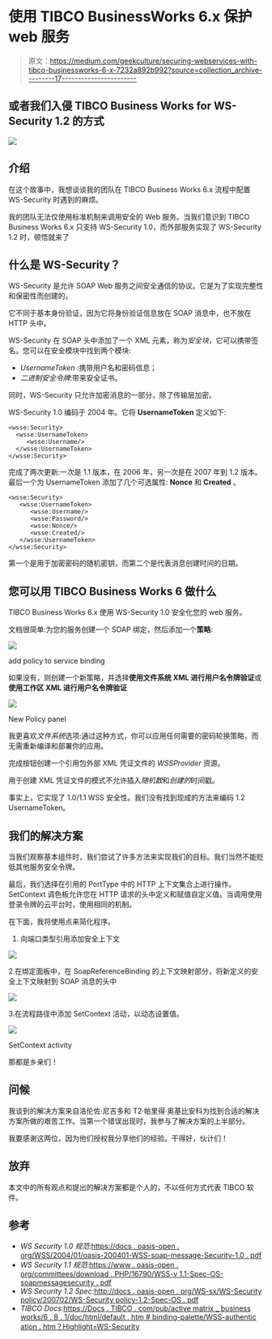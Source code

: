# 使用 TIBCO BusinessWorks 6.x 保护 web 服务

> 原文：<https://medium.com/geekculture/securing-webservices-with-tibco-businessworks-6-x-7232a892b992?source=collection_archive---------17----------------------->

## 或者我们入侵 TIBCO Business Works for WS-Security 1.2 的方式

![](img/ac43558987386a03f951501b93a05cfc.png)

## 介绍

在这个故事中，我想谈谈我的团队在 TIBCO Business Works 6.x 流程中配置 WS-Security 时遇到的麻烦。

我的团队无法仅使用标准机制来调用安全的 Web 服务。当我们意识到 TIBCO Business Works 6.x 只支持 WS-Security 1.0，而外部服务实现了 WS-Security 1.2 时，顿悟就来了

## 什么是 WS-Security？

WS-Security 是允许 SOAP Web 服务之间安全通信的协议。它是为了实现完整性和保密性而创建的。

它不同于基本身份验证，因为它将身份验证信息放在 SOAP 消息中，也不放在 HTTP 头中。

WS-Security 在 SOAP 头中添加了一个 XML 元素，称为*安全块*，它可以携带签名。您可以在安全模块中找到两个模块:

*   *UsernameToken* :携带用户名和密码信息；
*   *二进制安全令牌*:带来安全证书。

同时，WS-Security 只允许加密消息的一部分，除了传输层加密。

WS-Security 1.0 编码于 2004 年。它将 **UsernameToken** 定义如下:

```
<wsse:Security>
  <wsse:UsernameToken>
     <wsse:Username/>
  </wsse:UsernameToken>
</wsse:Security>
```

完成了两次更新:一次是 1.1 版本，在 2006 年，另一次是在 2007 年到 1.2 版本。最后一个为 UsernameToken 添加了几个可选属性: **Nonce** 和 **Created** 。

```
<wsse:Security>
   <wsse:UsernameToken>
      <wsse:Username/>
      <wsse:Password/>
      <wsse:Nonce/>
      <wsse:Created/>
   </wsse:UsernameToken>
</wsse:Security>
```

第一个是用于加密密码的随机密钥，而第二个是代表消息创建时间的日期。

## 您可以用 TIBCO Business Works 6 做什么

TIBCO Business Works 6.x 使用 WS-Security 1.0 安全化您的 web 服务。

文档很简单:为您的服务创建一个 SOAP 绑定，然后添加一个**策略**:

![](img/ef5b129fa13598f1bf21565a26d9efc3.png)

add policy to service binding

如果没有，则创建一个新策略，并选择**使用文件系统 XML 进行用户名令牌验证**或**使用工作区 XML 进行用户名令牌验证**

![](img/17eba155b9cc7d0687381c09342a9d4f.png)

New Policy panel

我更喜欢*文件系统*选项:通过这种方式，你可以应用任何需要的密码轮换策略，而无需重新编译和部署你的应用。

完成按钮创建一个引用包外部 XML 凭证文件的 *WSSProvider* 资源。

用于创建 XML 凭证文件的模式不允许插入*随机数*和*创建的*时间戳。

事实上，它实现了 1.0/1.1 WSS 安全性。我们没有找到现成的方法来编码 1.2 UsernameToken。

## 我们的解决方案

当我们观察基本组件时，我们尝试了许多方法来实现我们的目标。我们当然不能贬低其他服务安全令牌。

最后，我们选择在引用的 PortType 中的 HTTP 上下文集合上进行操作。SetContext 调色板允许您在 HTTP 请求的头中定义和赋值自定义值。当调用使用登录令牌的云平台时，使用相同的机制。

在下面，我将使用点来简化程序。

1.  向端口类型引用添加安全上下文

![](img/b760ba917f7cc05fbe323165955514ca.png)

2.在绑定面板中，在 SoapReferenceBinding 的上下文映射部分，将新定义的安全上下文映射到 SOAP 消息的头中

![](img/29786a3a13352aa4f73202e0b6bcab0b.png)

3.在流程路径中添加 SetContext 活动，以动态设置值。

![](img/598ae90bf30ca34e7ce909d109585606.png)

SetContext activity

那都是乡亲们！

## 问候

我谈到的解决方案来自洛伦佐·尼吉多和 T2·帕里得·奥基比安科为找到合适的解决方案所做的艰苦工作。当第一个错误出现时，我参与了解决方案的上半部分。

我要感谢这两位，因为他们授权我分享他们的经验。干得好，伙计们！

## 放弃

本文中的所有观点和提出的解决方案都是个人的，不以任何方式代表 TIBCO 软件。

## 参考

*   *WS Security 1.0 规范*:[https://docs . oasis-open . org/WSS/2004/01/oasis-200401-WSS-soap-message-Security-1.0 . pdf](https://docs.oasis-open.org/wss/2004/01/oasis-200401-wss-soap-message-security-1.0.pdf)
*   *WS Security 1.1 规范*:[https://www . oasis-open . org/committees/download . PHP/16790/WSS-v 1.1-Spec-OS-soapmessagesecurity . pdf](https://www.oasis-open.org/committees/download.php/16790/wss-v1.1-spec-os-SOAPMessageSecurity.pdf)
*   *WS Security 1.2 Spec*:[http://docs . oasis-open . org/WS-sx/WS-Security policy/200702/WS-Security policy-1.2-Spec-OS . pdf](http://docs.oasis-open.org/ws-sx/ws-securitypolicy/200702/ws-securitypolicy-1.2-spec-os.pdf)
*   *TIBCO Docs*:[https://Docs . TIBCO . com/pub/active matrix _ business works/6 . 8 . 1/doc/html/default . htm # binding-palette/WSS-authentic ation . htm？Highlight=WS-Security](https://docs.tibco.com/pub/activematrix_businessworks/6.8.1/doc/html/Default.htm#binding-palette/wss-authentication.htm?Highlight=WS-Security)